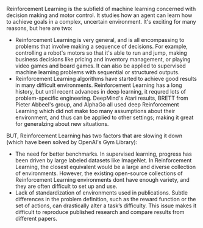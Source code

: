 Reinforcement Learning is the subfield of machine learning concerned with decision making and motor control. It studies how an agent can learn how to achieve goals in a complex, uncertain environment. It's exciting for many reasons, but here are two: 
- Reinforcement Learning is very general, and is all encompassing to problems that involve making a sequence of decisions. For example, controlling a robot's motors so that it's able to run and jump, making business decisions like pricing and inventory management, or playing video games and board games. It can also be applied to supervised machine learning problems with sequential or structured outputs. 
- Reinforcement Learning algorithms have started to achieve good results in many difficult environments. Reinforcement Learning has a long history, but until recent advances in deep learning, it requred lots of problem-specific engineering. DeepMind's Atari results, BRETT from Pieter Abbeel's group, and AlphaGo all used deep Reinforcement Learning which did not make too many assumptions about their environment, and thus can be applied to other settings; making it great for generalzing about new situations. 

BUT, Reinforcement Learning has two factors that are slowing it down (which have been solved by OpenAI's Gym Library):
- The need for better benchmarks. In supervised learning, progress has been driven by large labeled datasets like ImageNet. In Reinforcement Learning, the closest equivalent would be a large and diverse collection of environments. However, the existing open-source collections of Reinforcement Learning environments dont have enough variety, and they are often difficult to set up and use. 
- Lack of standardization of environments used in publications. Subtle differences in the problem definition, such as the reward function or the set of actions, can drastically alter a task’s difficulty. This issue makes it difficult to reproduce published research and compare results from different papers.
